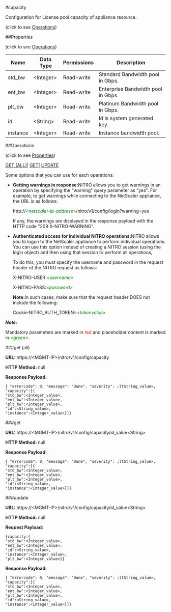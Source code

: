 #capacity



Configuration for License pool capacity of appliance resource.

<span>(click to see [Operations](#operations))</span>



##Properties 

<span>(click to see [Operations](#operations))</span>





<table><thead><tr><th>Name</th><th>Data Type</th><th>Permissions</th><th>Description</th></tr></thead><tbody><tr><td>std_bw</td><td>&lt;Integer></td><td>Read-write</td><td>Standard Bandwidth pool in Gbps.</td></tr><tr><td>ent_bw</td><td>&lt;Integer></td><td>Read-write</td><td>Enterprise Bandwidth pool in Gbps.</td></tr><tr><td>plt_bw</td><td>&lt;Integer></td><td>Read-write</td><td>Platinum Bandwidth pool in Gbps.</td></tr><tr><td>id</td><td>&lt;String></td><td>Read-write</td><td>Id is system generated key.</td></tr><tr><td>instance</td><td>&lt;Integer></td><td>Read-write</td><td>Instance bandwidth pool.</td></tr></tbody></table>

##Operations 

<span>(click to see [Properties](#properties))</span>





[GET (ALL)](#get-all)| [GET](#get)| [UPDATE](#update)





Some options that you can use for each operations:

<ul><li><p><b>Getting warnings in response:</b>NITRO allows you to get warnings in an operation by specifying the "warning" query parameter as "yes". For example, to get warnings while connecting to the NetScaler appliance, the URL is as follows:</p><p>http://<span style="color:green;font-style:italic;">&lt;netscaler-ip-address&gt;</span>/nitro/v1/config/login?warning=yes</p><p>If any, the warnings are displayed in the response payload with the HTTP code "209 X-NITRO-WARNING".</p></li><li><p><b>Authenticated access for individual NITRO operations:</b>NITRO allows you to logon to the NetScaler appliance to perform individual operations. You can use this option instead of creating a NITRO session (using the login object) and then using that session to perform all operations,</p><p>To do this, you must specify the username and password in the request header of the NITRO request as follows:</p><p>X-NITRO-USER:<span style="color:green;font-style:italic;">&lt;username&gt;</span></p><p>X-NITRO-PASS:<span style="color:green;font-style:italic;">&lt;password&gt;</span></p><p><b>Note:</b>In such cases, make sure that the request header DOES not include the following:</p><p>Cookie:NITRO_AUTH_TOKEN=<span style="color:green;font-style:italic;">&lt;tokenvalue&gt;</span></p></li></ul>







***Note:*** 

Mandatory parameters are marked in <span style="color:#FF0000;">red</span> and placeholder content is marked in <span style="color:green;font-style:italic">&lt;green&gt;</span>.



###get (all)







<b>URL: </b>https://&lt;MGMT-IP&gt;/nitro/v1/config/capacity

<b>HTTP Method: </b>null

<b>Response Payload: </b>
```
{ "errorcode": 0, "message": "Done", "severity": ;ltString_value>, "capacity":[{
"std_bw":<Integer_value>,
"ent_bw":<Integer_value>,
"plt_bw":<Integer_value>,
"id":<String_value>,
"instance":<Integer_value>}]}
```







###get







<b>URL: </b>https://&lt;MGMT-IP&gt;/nitro/v1/config/capacity/id_value&lt;String&gt;

<b>HTTP Method: </b>null

<b>Response Payload: </b>
```
{ "errorcode": 0, "message": "Done", "severity": ;ltString_value>, "capacity":[{
"std_bw":<Integer_value>,
"ent_bw":<Integer_value>,
"plt_bw":<Integer_value>,
"id":<String_value>,
"instance":<Integer_value>}]}
```







###update







<b>URL: </b>https://&lt;MGMT-IP&gt;/nitro/v1/config/capacity/id_value&lt;String&gt;

<b>HTTP Method: </b>null

<b>Request Payload: </b>
```
{capacity:{
"std_bw":<Integer_value>,
"ent_bw":<Integer_value>,
"id":<String_value>,
"instance":<Integer_value>,
"plt_bw":<Integer_value>}}
```

<b>Response Payload: </b>
```
{ "errorcode": 0, "message": "Done", "severity": ;ltString_value>, "capacity":[{
"std_bw":<Integer_value>,
"ent_bw":<Integer_value>,
"plt_bw":<Integer_value>,
"id":<String_value>,
"instance":<Integer_value>}]}
```







